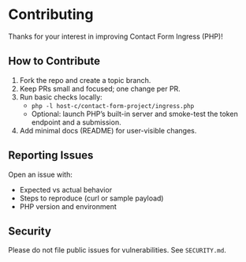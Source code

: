 # Contributing

Thanks for your interest in improving Contact Form Ingress (PHP)!

## How to Contribute

1. Fork the repo and create a topic branch.
2. Keep PRs small and focused; one change per PR.
3. Run basic checks locally:
   - `php -l host-c/contact-form-project/ingress.php`
   - Optional: launch PHP’s built-in server and smoke-test the token endpoint and a submission.
4. Add minimal docs (README) for user-visible changes.

## Reporting Issues

Open an issue with:
- Expected vs actual behavior
- Steps to reproduce (curl or sample payload)
- PHP version and environment

## Security

Please do not file public issues for vulnerabilities. See `SECURITY.md`.
